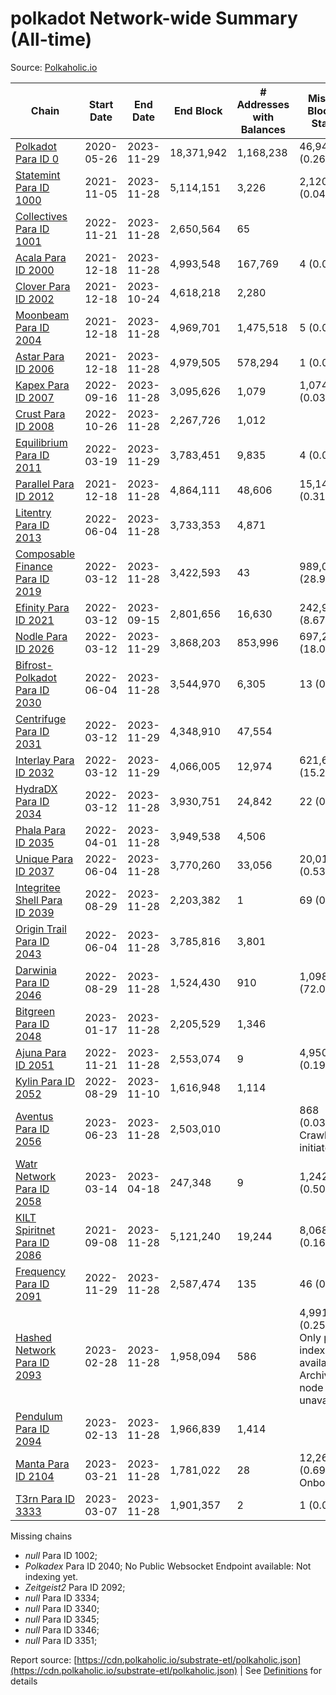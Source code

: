 # polkadot Network-wide Summary (All-time)

Source: [Polkaholic.io](https://polkaholic.io)


| Chain            | Start Date | End Date | End Block | # Addresses with Balances | Missing Blocks / Status |
| ---------------- | ---------- | ---------| --------- | ------------------------- | ----------------------- |
| [Polkadot Para ID 0](/polkadot/0-polkadot) | 2020-05-26 | 2023-11-29 | 18,371,942 |  1,168,238 | 46,945 (0.26%)  |
| [Statemint Para ID 1000](/polkadot/1000-statemint) | 2021-11-05 | 2023-11-28 | 5,114,151 |  3,226 | 2,120 (0.04%)  |
| [Collectives Para ID 1001](/polkadot/1001-collectives) | 2022-11-21 | 2023-11-28 | 2,650,564 |  65 |    |
| [Acala Para ID 2000](/polkadot/2000-acala) | 2021-12-18 | 2023-11-28 | 4,993,548 |  167,769 | 4 (0.00%)  |
| [Clover Para ID 2002](/polkadot/2002-clover) | 2021-12-18 | 2023-10-24 | 4,618,218 |  2,280 |    |
| [Moonbeam Para ID 2004](/polkadot/2004-moonbeam) | 2021-12-18 | 2023-11-28 | 4,969,701 |  1,475,518 | 5 (0.00%)  |
| [Astar Para ID 2006](/polkadot/2006-astar) | 2021-12-18 | 2023-11-28 | 4,979,505 |  578,294 | 1 (0.00%)  |
| [Kapex Para ID 2007](/polkadot/2007-kapex) | 2022-09-16 | 2023-11-28 | 3,095,626 |  1,079 | 1,074 (0.03%)  |
| [Crust Para ID 2008](/polkadot/2008-crust) | 2022-10-26 | 2023-11-28 | 2,267,726 |  1,012 |    |
| [Equilibrium Para ID 2011](/polkadot/2011-equilibrium) | 2022-03-19 | 2023-11-29 | 3,783,451 |  9,835 | 4 (0.00%)  |
| [Parallel Para ID 2012](/polkadot/2012-parallel) | 2021-12-18 | 2023-11-28 | 4,864,111 |  48,606 | 15,149 (0.31%)  |
| [Litentry Para ID 2013](/polkadot/2013-litentry) | 2022-06-04 | 2023-11-28 | 3,733,353 |  4,871 |    |
| [Composable Finance Para ID 2019](/polkadot/2019-composable) | 2022-03-12 | 2023-11-28 | 3,422,593 |  43 | 989,095 (28.90%)  |
| [Efinity Para ID 2021](/polkadot/2021-efinity) | 2022-03-12 | 2023-09-15 | 2,801,656 |  16,630 | 242,949 (8.67%)  |
| [Nodle Para ID 2026](/polkadot/2026-nodle) | 2022-03-12 | 2023-11-29 | 3,868,203 |  853,996 | 697,249 (18.03%)  |
| [Bifrost-Polkadot Para ID 2030](/polkadot/2030-bifrost-dot) | 2022-06-04 | 2023-11-28 | 3,544,970 |  6,305 | 13 (0.00%)  |
| [Centrifuge Para ID 2031](/polkadot/2031-centrifuge) | 2022-03-12 | 2023-11-29 | 4,348,910 |  47,554 |    |
| [Interlay Para ID 2032](/polkadot/2032-interlay) | 2022-03-12 | 2023-11-29 | 4,066,005 |  12,974 | 621,626 (15.29%)  |
| [HydraDX Para ID 2034](/polkadot/2034-hydradx) | 2022-03-12 | 2023-11-28 | 3,930,751 |  24,842 | 22 (0.00%)  |
| [Phala Para ID 2035](/polkadot/2035-phala) | 2022-04-01 | 2023-11-28 | 3,949,538 |  4,506 |    |
| [Unique Para ID 2037](/polkadot/2037-unique) | 2022-06-04 | 2023-11-28 | 3,770,260 |  33,056 | 20,019 (0.53%)  |
| [Integritee Shell Para ID 2039](/polkadot/2039-integritee-shell) | 2022-08-29 | 2023-11-28 | 2,203,382 |  1 | 69 (0.00%)  |
| [Origin Trail Para ID 2043](/polkadot/2043-origintrail) | 2022-06-04 | 2023-11-28 | 3,785,816 |  3,801 |    |
| [Darwinia Para ID 2046](/polkadot/2046-darwinia) | 2022-08-29 | 2023-11-28 | 1,524,430 |  910 | 1,098,056 (72.03%)  |
| [Bitgreen Para ID 2048](/polkadot/2048-bitgreen) | 2023-01-17 | 2023-11-28 | 2,205,529 |  1,346 |    |
| [Ajuna Para ID 2051](/polkadot/2051-ajuna) | 2022-11-21 | 2023-11-28 | 2,553,074 |  9 | 4,950 (0.19%)  |
| [Kylin Para ID 2052](/polkadot/2052-kylin) | 2022-08-29 | 2023-11-10 | 1,616,948 |  1,114 |    |
| [Aventus Para ID 2056](/polkadot/2056-aventus) | 2023-06-23 | 2023-11-28 | 2,503,010 |   | 868 (0.03%) Crawling initiated |
| [Watr Network Para ID 2058](/polkadot/2058-watr) | 2023-03-14 | 2023-04-18 | 247,348 |  9 | 1,242 (0.50%)  |
| [KILT Spiritnet Para ID 2086](/polkadot/2086-kilt) | 2021-09-08 | 2023-11-28 | 5,121,240 |  19,244 | 8,068 (0.16%)  |
| [Frequency Para ID 2091](/polkadot/2091-frequency) | 2022-11-29 | 2023-11-28 | 2,587,474 |  135 | 46 (0.00%)  |
| [Hashed Network Para ID 2093](/polkadot/2093-hashed) | 2023-02-28 | 2023-11-28 | 1,958,094 |  586 | 4,991 (0.25%) Only partial index available: Archive node unavailable |
| [Pendulum Para ID 2094](/polkadot/2094-pendulum) | 2023-02-13 | 2023-11-28 | 1,966,839 |  1,414 |    |
| [Manta Para ID 2104](/polkadot/2104-manta) | 2023-03-21 | 2023-11-28 | 1,781,022 |  28 | 12,262 (0.69%) Onboarding |
| [T3rn Para ID 3333](/polkadot/3333-t3rn) | 2023-03-07 | 2023-11-28 | 1,901,357 |  2 | 1 (0.00%)  |

Missing chains


* *null* Para ID 1002; 
* *Polkadex* Para ID 2040; No Public Websocket Endpoint available: Not indexing yet.
* *Zeitgeist2* Para ID 2092; 
* *null* Para ID 3334; 
* *null* Para ID 3340; 
* *null* Para ID 3345; 
* *null* Para ID 3346; 
* *null* Para ID 3351; 

Report source: [https://cdn.polkaholic.io/substrate-etl/polkaholic.json](https://cdn.polkaholic.io/substrate-etl/polkaholic.json) | See [Definitions](/DEFINITIONS.md) for details
